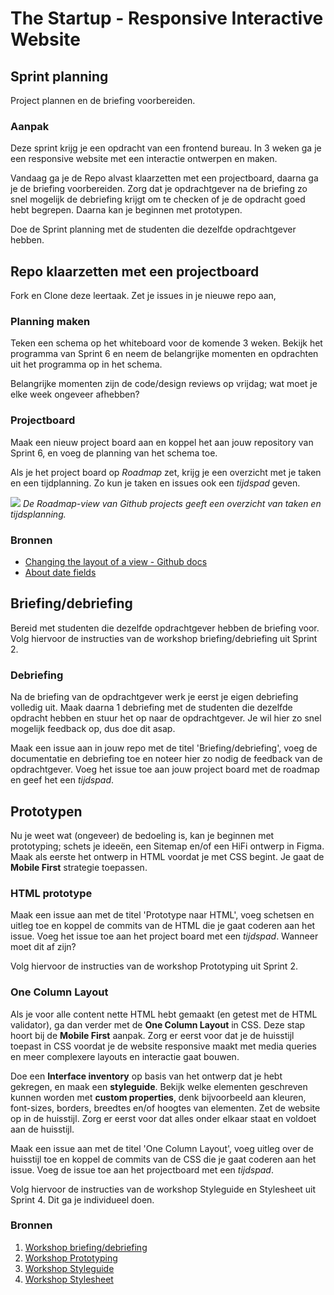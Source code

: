 # The Startup - Responsive Interactive Website

## Sprint planning

Project plannen en de briefing voorbereiden.

<!-- Je begint een project altijd met een Sprint Planning, dan weet je wat je de komende weken gaat doen en wat er van je wordt verwacht. -->

### Aanpak

Deze sprint krijg je een opdracht van een frontend bureau. In 3 weken ga je een responsive website met een interactie ontwerpen en maken. 

Vandaag ga je de Repo alvast klaarzetten met een projectboard, daarna ga je de briefing voorbereiden. 
Zorg dat je opdrachtgever na de briefing zo snel mogelijk de debriefing krijgt om te checken of je de opdracht goed hebt begrepen. 
Daarna kan je beginnen met prototypen.

Doe de Sprint planning met de studenten die dezelfde opdrachtgever hebben. 
<!--Jullie kunnen samen de briefing voorbereiden en een debriefing opsturen.-->


## Repo klaarzetten met een projectboard

Fork en Clone deze leertaak. 
Zet je issues in je nieuwe repo aan, 

### Planning maken

Teken een schema op het whiteboard voor de komende 3 weken.
Bekijk het programma van Sprint 6 en neem de belangrijke momenten en opdrachten uit het programma op in het schema.

Belangrijke momenten zijn de code/design reviews op vrijdag; wat moet je elke week ongeveer afhebben? 

### Projectboard

Maak een nieuw project board aan en koppel het aan jouw repository van Sprint 6, en voeg de planning van het schema toe.

Als je het project board op *Roadmap* zet, krijg je een overzicht met je taken en een tijdplanning. Zo kun je taken en issues ook een _tijdspad_ geven.

![](ghprojects-example-roadmap.webp)
*De Roadmap-view van Github projects geeft een overzicht van taken en tijdsplanning.*

### Bronnen
- [Changing the layout of a view - Github docs](https://docs.github.com/en/issues/planning-and-tracking-with-projects/customizing-views-in-your-project/changing-the-layout-of-a-view)
- [About date fields](https://docs.github.com/en/issues/planning-and-tracking-with-projects/understanding-fields/about-date-fields)


## Briefing/debriefing

Bereid met studenten die dezelfde opdrachtgever hebben de briefing voor. 
Volg hiervoor de instructies van de workshop briefing/debriefing uit Sprint 2.

### Debriefing

Na de briefing van de opdrachtgever werk je eerst je eigen debriefing volledig uit. 
Maak daarna 1 debriefing met de studenten die dezelfde opdracht hebben en stuur het op naar de opdrachtgever. 
Je wil hier zo snel mogelijk feedback op, dus doe dit asap.

Maak een issue aan in jouw repo met de titel 'Briefing/debriefing', voeg de documentatie en debriefing toe en noteer hier zo nodig de feedback van de opdrachtgever.
Voeg het issue toe aan jouw project board met de roadmap en geef het een *tijdspad*.

## Prototypen

Nu je weet wat (ongeveer) de bedoeling is, kan je beginnen met prototyping; schets je ideeën, een Sitemap en/of een HiFi ontwerp in Figma. 
Maak als eerste het ontwerp in HTML voordat je met CSS begint. Je gaat de **Mobile First** strategie toepassen.

### HTML prototype
Maak een issue aan met de titel 'Prototype naar HTML', voeg schetsen en uitleg toe en koppel de commits van de HTML die je gaat coderen aan het issue.
Voeg het issue toe aan het project board met een *tijdspad*. Wanneer moet dit af zijn?

Volg hiervoor de instructies van de workshop Prototyping uit Sprint 2.

### One Column Layout

Als je voor alle content nette HTML hebt gemaakt (en getest met de HTML validator), ga dan verder met de **One Column Layout** in CSS. 
Deze stap hoort bij de **Mobile First** aanpak. Zorg er eerst voor dat je de huisstijl toepast in CSS voordat je de website responsive maakt met media queries en meer complexere layouts en interactie gaat bouwen. 

Doe een **Interface inventory** op basis van het ontwerp dat je hebt gekregen, en maak een **styleguide**. 
Bekijk welke elementen geschreven kunnen worden met **custom properties**, denk bijvoorbeeld aan kleuren, font-sizes, borders, breedtes en/of hoogtes van elementen. 
Zet de website op in de huisstijl. Zorg er eerst voor dat alles onder elkaar staat en voldoet aan de huisstijl. 

Maak een issue aan met de titel 'One Column Layout', voeg uitleg over de huisstijl toe en koppel de commits van de CSS die je gaat coderen aan het issue.
Voeg de issue toe aan het projectboard met een *tijdspad*.

Volg hiervoor de instructies van de workshop Styleguide en Stylesheet uit Sprint 4. Dit ga je individueel doen. 

### Bronnen
1. [Workshop briefing/debriefing](https://github.com/fdnd-task/the-client-website/blob/main/docs/briefing-debriefing.md)
2. [Workshop Prototyping](https://github.com/fdnd-task/the-client-website/blob/main/docs/prototyping.md)
3. [Workshop Styleguide](https://github.com/fdnd-task/look-and-feel-corporate-identity/blob/main/docs/styleguide.md)
4. [Workshop Stylesheet](https://github.com/fdnd-task/look-and-feel-corporate-identity/blob/main/docs/stylesheet.md)


